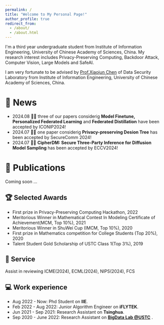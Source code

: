 ```yaml
---
permalink: /
title: "Welcome to My Personal Page!"
author_profile: true
redirect_from: 
  - /about/
  - /about.html
---
```

I'm a third year undergraduate student from Institute of Information Engineering, University of Chinese Academy of Sciences, China. My research interest includes Privacy-Preserving Computing, Backdoor Attack, Computer Vision, Large Models and SafeAI.

I am very fortunate to be advised by [Prof.Xiaojun Chen](https://people.ucas.ac.cn/~0040771) of Data Security Laboratory from Institute of Information Engineering, University of Chinese Academy of Sciences, China.

📢 News
======
* 2024.08 🎉🎉 three of our papers considerig **Model Finetune, Personalized Federated Learning** and **Federated Distillation** have been accepted by ICONIP2024!
* 2024.07 🎉🎉 one paper considerig **Privacy-preserving Desion Tree** has been accepted by SecureComm 2024!
* 2024.07 🎉🎉 **CipherDM: Secure Three-Party Inference for Diffusion Model Sampling** has been accepted by ECCV2024!

📑 Publications
======
Coming soon ...

🏆 Selected Awards
------
* First prize in Privacy-Preserving Computing Hackathon, 2022
* Meritorious Winner in Mathematical Contest In Modeling Certificate of Achievement(MCM, Top 10%), 2021
* Meritorious Winner in ShuWei Cup (IMCM, Top 10%), 2020
* First prize in Mathematics competition for College Students (Top 20%), 2020
* Talent Student Gold Scholarship of USTC Class 1(Top 3%), 2019

🙋 Service
------
Assist in reviewing ICME(2024), ECML(2024), NIPS(2024), FCS


💻 Work experience
------
* Aug 2022 - Now: Phd Student on **IIE**.
* Feb 2022 - Aug 2022: Junior Algorithm Engineer on **iFLYTEK**.
* Jun 2021 - Sep 2021: Research Assistant on **Tsinghua**.
* Sep 2020 - June 2022: Research Assistant on [**BigData Lab @USTC**](https://bigdata.ustc.edu.cn/index.html) .


